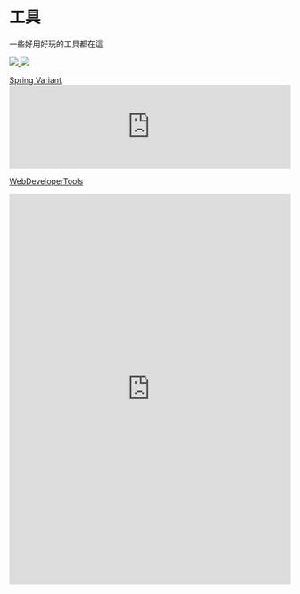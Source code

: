 # 工具


一些好用好玩的工具都在這

<a href="https://github.com/ChhoeTaigi/ChhoeTaigiChromeExtension">
  <img class="git-card" src="https://github-readme-stats-watain.vercel.app/api/pin/?username=ChhoeTaigi&repo=ChhoeTaigiChromeExtension&theme=nord&hide_border=true">
</a>

<a href="https://github.com/watain666/phpbrew-tool">
  <img class="git-card" src="https://github-readme-stats-watain.vercel.app/api/pin/?username=watain666&repo=phpbrew-tool&theme=nord&hide_border=true">
</a>

[Spring Variant<br><iframe src="https://watain666.github.io/spring-variant/" frameborder="0" style="width:100%;"></iframe>](https://watain666.github.io/spring-variant/)

[WebDeveloperTools](https://watain666.github.io/WebDeveloperTools/)
<iframe src="https://watain666.github.io/WebDeveloperTools/" frameborder="0" width="100%" height="700"></iframe>

